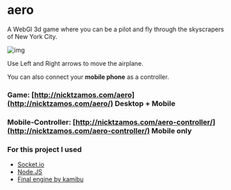 # aero
A WebGl 3d game where you can be a pilot and fly through the skyscrapers of New York City.

![img](https://ntzamos.github.io/aero/img.png)

Use Left and Right arrows to move the airplane.

You can also connect your **mobile phone**  as a controller.

### Game: [http://nicktzamos.com/aero](http://nicktzamos.com/aero/) Desktop + Mobile
### Mobile-Controller: [http://nicktzamos.com/aero-controller/](http://nicktzamos.com/aero-controller/) Mobile only

### For this project I used
* [Socket.io](https://socket.io/)
* [Node.JS](https://nodejs.org/en/)
* [Final engine by kamibu](https://github.com/kamibu/finalengine)
